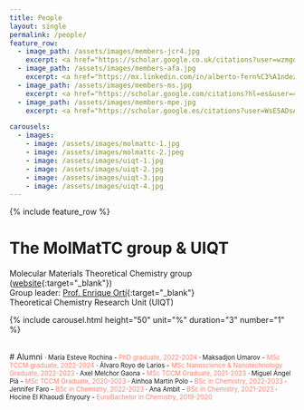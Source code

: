 ```yaml
---
title: People
layout: single
permalink: /people/
feature_row:
  - image_path: /assets/images/members-jcr4.jpg
    excerpt: <a href="https://scholar.google.co.uk/citations?user=wzmgqIoAAAAJ&hl=en&oi=ao" target="_blank">Joaquín Calbo</a><br>Associate Professor<br><sub>joaquin.calbo@uv.es</sub>
  - image_path: /assets/images/members-afa.jpg
    excerpt: <a href="https://mx.linkedin.com/in/alberto-fern%C3%A1ndez-alarc%C3%B3n-548127104" target="_blank">Alberto Fernández-Alarcón</a><br>Postdoc<br><sub>al.fedza@gmail.com</sub>
  - image_path: /assets/images/members-ms.jpg
    excerpt: <a href="https://scholar.google.com/citations?hl=es&user=4c3hP4wAAAAJ&view_op=list_works&sortby=pubdate" target="_blank">Maximiliano Senno</a><br>Postdoc<br><sub>maxisenno@gmail.com</sub>
  - image_path: /assets/images/members-mpe.jpg
    excerpt: <a href="https://scholar.google.es/citations?user=WsE5ADsAAAAJ&hl=es&oi=ao" target="_blank">Manuel Pérez-Escribano</a><br>PhD Student<br><sub>manuelperezescribano@gmail.com</sub>

carousels:
  - images: 
    - image: /assets/images/molmattc-1.jpg
    - image: /assets/images/molmattc-2.jpeg
    - image: /assets/images/uiqt-1.jpg
    - image: /assets/images/uiqt-2.jpg
    - image: /assets/images/uiqt-3.jpg
    - image: /assets/images/uiqt-4.jpg
---
```


{% include feature_row %}

# The MolMatTC group & UIQT
 
Molecular Materials Theoretical Chemistry group ([website](http://www.molmattc.com/){:target="\_blank"})  
Group leader: [Prof. Enrique Ortí](https://www2.scopus.com/authid/detail.uri?authorId=7006148186){:target="\_blank"}  
Theoretical Chemistry Research Unit (UIQT)


{% include carousel.html height="50" unit="%" duration="3" number="1" %}

<br>
# Alumni
<span style="font-size:0.8em">
· María Esteve Rochina - <span style="color:salmon">PhD graduate, 2022-2024</span>  
· Maksadjon Umarov - <span style="color:salmon">MSc TCCM graduate, 2022-2024</span>  
· Álvaro Royo de Larios - <span style="color:salmon">MSc Nanoscience & Nanotechnology Graduate, 2022-2023</span>  
· Axel Melchor Gaona - <span style="color:salmon">MSc TCCM Graduate, 2021-2023</span>    
· Miguel Ángel Pià - <span style="color:salmon">MSc TCCM Graduate, 2020-2023</span>   
· Ainhoa Martín Polo - <span style="color:salmon">BSc in Chemistry, 2022-2023</span>  
· Jennifer Faro - <span style="color:salmon">BSc in Chemistry, 2022-2023</span>   
· Ana Ambit - <span style="color:salmon">BSc in Chemistry, 2021-2023</span>   
· Hocine El Khaoudi Enyoury - <span style="color:salmon">EuroBachelor in Chemistry, 2019-2020
  </span>
 
